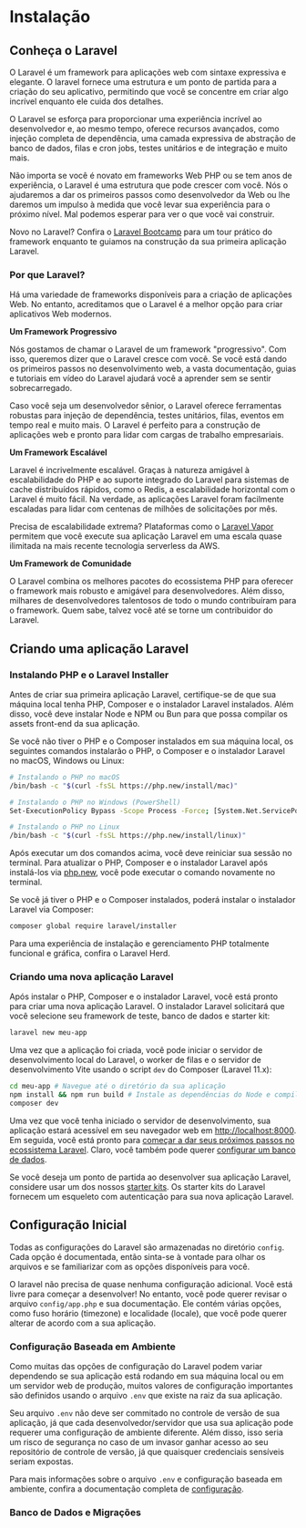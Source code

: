 <script setup>
import Info from '../components/Info.vue'
import Code from '../components/Code.vue'
</script>

# Instalação

## Conheça o Laravel

O Laravel é um framework para aplicações web com sintaxe expressiva e elegante. O laravel fornece uma estrutura e um ponto de partida para a criação do seu aplicativo, permitindo que você se concentre em criar algo incrível enquanto ele cuida dos detalhes.

O Laravel se esforça para proporcionar uma experiência incrível ao desenvolvedor e, ao mesmo tempo, oferece recursos avançados, como injeção completa de dependência, uma camada expressiva de abstração de banco de dados, filas e cron jobs, testes unitários e de integração e muito mais.

Não importa se você é novato em frameworks Web PHP ou se tem anos de experiência, o Laravel é uma estrutura que pode crescer com você. Nós o ajudaremos a dar os primeiros passos como desenvolvedor da Web ou lhe daremos um impulso à medida que você levar sua experiência para o próximo nível. Mal podemos esperar para ver o que você vai construir.

<Info>
Novo no Laravel? Confira o <a href="https://bootcamp.laravel.com">Laravel Bootcamp</a> para um tour prático do
      framework enquanto te guiamos na construção da sua primeira aplicação Laravel.
</Info>

### Por que Laravel?

Há uma variedade de frameworks disponíveis para a criação de aplicações Web. No entanto, acreditamos que o Laravel é a melhor opção para criar aplicativos Web modernos.

<strong>
  Um Framework Progressivo
</strong>

Nós gostamos de chamar o Laravel de um framework "progressivo". Com isso, queremos dizer que o Laravel cresce com você. Se você está dando os primeiros passos no desenvolvimento web, a vasta documentação, guias e tutoriais em vídeo do Laravel ajudará você a aprender sem se sentir sobrecarregado.

Caso você seja um desenvolvedor sênior, o Laravel oferece ferramentas robustas para injeção de dependência, testes unitários, filas, eventos em tempo real e muito mais. O Laravel é perfeito para a construção de aplicações web e pronto para lidar com cargas de trabalho empresariais.

<strong>
  Um Framework Escalável
</strong>

Laravel é incrivelmente escalável. Graças à natureza amigável à escalabilidade do PHP e ao suporte integrado do Laravel para sistemas de cache distribuídos rápidos, como o Redis, a escalabilidade horizontal com o Laravel é muito fácil. Na verdade, as aplicações Laravel foram facilmente escaladas para lidar com centenas de milhões de solicitações por mês.

Precisa de escalabilidade extrema? Plataformas como o <a href="https://vapor.laravel.com/" target="_blank">Laravel Vapor</a> permitem que você execute sua aplicação Laravel em uma escala quase ilimitada na mais recente tecnologia serverless da AWS.

<strong>
  Um Framework de Comunidade
</strong>

O Laravel combina os melhores pacotes do ecossistema PHP para oferecer o framework mais robusto e amigável para desenvolvedores. Além disso, milhares de desenvolvedores talentosos de todo o mundo contribuíram para o framework. Quem sabe, talvez você até se torne um contribuidor do Laravel.

## Criando uma aplicação Laravel

### Instalando PHP e o Laravel Installer

Antes de criar sua primeira aplicação Laravel, certifique-se de que sua máquina local tenha PHP, Composer e o instalador Laravel instalados. Além disso, você deve instalar Node e NPM ou Bun para que possa compilar os assets front-end da sua aplicação.

Se você não tiver o PHP e o Composer instalados em sua máquina local, os seguintes comandos instalarão o PHP, o Composer e o instalador Laravel no macOS, Windows ou Linux:

```bash
# Instalando o PHP no macOS
/bin/bash -c "$(curl -fsSL https://php.new/install/mac)"
```

```bash
# Instalando o PHP no Windows (PowerShell)
Set-ExecutionPolicy Bypass -Scope Process -Force; [System.Net.ServicePointManager]::SecurityProtocol = [System.Net.ServicePointManager]::SecurityProtocol -bor 3072; iex ((New-Object System.Net.WebClient).DownloadString('https://php.new/install/windows'))
```

```bash
# Instalando o PHP no Linux
/bin/bash -c "$(curl -fsSL https://php.new/install/linux)"

```

Após executar um dos comandos acima, <span class="highlight">você deve reiniciar sua sessão no terminal</span>. Para atualizar o PHP, Composer e o instalador Laravel após instalá-los via <a href="https://php.new/" target="_blank">php.new</a>, você pode executar o comando novamente no terminal.

Se você já tiver o PHP e o Composer instalados, poderá instalar o instalador Laravel via Composer:

```bash
composer global require laravel/installer
```

<Info>
  Para uma experiência de instalação e gerenciamento PHP totalmente funcional e gráfica, confira o <a target="#herd">Laravel Herd</a>.
</Info>

### Criando uma nova aplicação Laravel

Após instalar o PHP, Composer e o instalador Laravel, você está pronto para criar uma nova aplicação Laravel. O instalador Laravel solicitará que você selecione seu framework de teste, banco de dados e starter kit:

```bash	
laravel new meu-app
```

Uma vez que a aplicação foi criada, você pode iniciar o servidor de desenvolvimento local do Laravel, o worker de filas e o servidor de desenvolvimento Vite usando o script <Code>dev</Code> do Composer (Laravel 11.x):

```bash
cd meu-app # Navegue até o diretório da sua aplicação
npm install && npm run build # Instale as dependências do Node e compile os assets
composer dev
```

Uma vez que você tenha iniciado o servidor de desenvolvimento, sua aplicação estará acessível em seu navegador web em <a href="http://localhost:8000" target="_blank">http://localhost:8000</a>. Em seguida, você está pronto para <a href="#next-steps">começar a dar seus próximos passos no ecossistema Laravel</a>. Claro, você também pode querer <a href="#databases-and-migrations">configurar um banco de dados</a>.

<Info>
Se você deseja um ponto de partida ao desenvolver sua aplicação Laravel, considere usar um dos nossos <a href="/docs/11.x/starter-kits">starter kits</a>. Os starter kits do Laravel fornecem um esqueleto com autenticação para sua nova aplicação Laravel.
</Info>

## Configuração Inicial

Todas as configurações do Laravel são armazenadas no diretório <Code>config</Code>. Cada opção é documentada, então sinta-se à vontade para olhar os arquivos e se familiarizar com as opções disponíveis para você.

O laravel não precisa de quase nenhuma configuração adicional. Você está livre para começar a desenvolver! No entanto, você pode querer revisar o arquivo <Code>config/app.php</Code> e sua documentação. Ele contém várias opções, como fuso horário (timezone) e localidade (locale), que você pode querer alterar de acordo com a sua aplicação.

### Configuração Baseada em Ambiente

Como muitas das opções de configuração do Laravel podem variar dependendo se sua aplicação está rodando em sua máquina local ou em um servidor web de produção, muitos valores de configuração importantes são definidos usando o arquivo <Code>.env</Code> que existe na raiz da sua aplicação.

Seu arquivo <Code>.env</Code> não deve ser commitado no controle de versão de sua aplicação, já que cada desenvolvedor/servidor que usa sua aplicação pode requerer uma configuração de ambiente diferente. Além disso, isso seria um risco de segurança no caso de um invasor ganhar acesso ao seu repositório de controle de versão, já que quaisquer credenciais sensíveis seriam expostas.

<Info>
Para mais informações sobre o arquivo <Code>.env</Code> e configuração baseada em ambiente, confira a documentação completa de <a href="/docs/11.x/configuration#environment-configuration">configuração</a>.
</Info>

### Banco de Dados e Migrações

